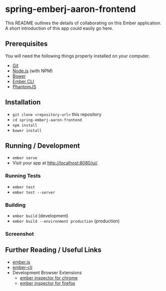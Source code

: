 # spring-emberj-aaron-frontend

This README outlines the details of collaborating on this Ember application.
A short introduction of this app could easily go here.

## Prerequisites

You will need the following things properly installed on your computer.

* [Git](https://git-scm.com/)
* [Node.js](https://nodejs.org/) (with NPM)
* [Bower](https://bower.io/)
* [Ember CLI](https://ember-cli.com/)
* [PhantomJS](http://phantomjs.org/)

## Installation

* `git clone <repository-url>` this repository
* `cd spring-emberj-aaron-frontend`
* `npm install`
* `bower install`

## Running / Development

* `ember serve`
* Visit your app at [http://localhost:8080/ui/](http://localhost:8080/ui/).


### Running Tests

* `ember test`
* `ember test --server`

### Building

* `ember build` (development)
* `ember build --environment production` (production)

### Screenshot



## Further Reading / Useful Links

* [ember.js](http://emberjs.com/)
* [ember-cli](https://ember-cli.com/)
* Development Browser Extensions
  * [ember inspector for chrome](https://chrome.google.com/webstore/detail/ember-inspector/bmdblncegkenkacieihfhpjfppoconhi)
  * [ember inspector for firefox](https://addons.mozilla.org/en-US/firefox/addon/ember-inspector/)
